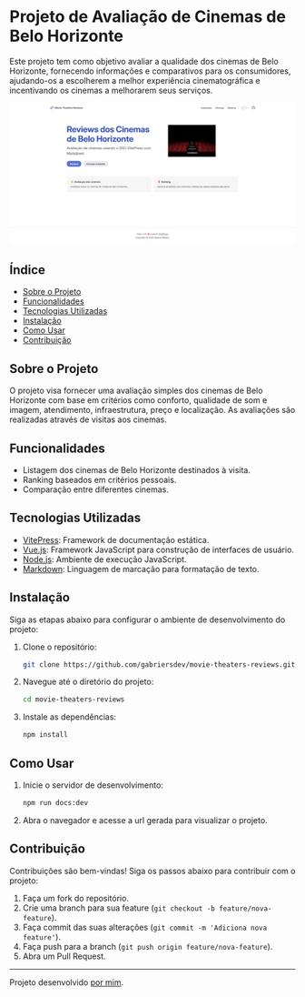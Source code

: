 
# Projeto de Avaliação de Cinemas de Belo Horizonte

Este projeto tem como objetivo avaliar a qualidade dos cinemas de Belo Horizonte, fornecendo informações e comparativos para os consumidores, ajudando-os a escolherem a melhor experiência cinematográfica e incentivando os cinemas a melhorarem seus serviços.

![Captura de tela do projeto](./screen-1.png)

## Índice

- [Sobre o Projeto](#sobre-o-projeto)
- [Funcionalidades](#funcionalidades)
- [Tecnologias Utilizadas](#tecnologias-utilizadas)
- [Instalação](#instalação)
- [Como Usar](#como-usar)
- [Contribuição](#contribuição)

## Sobre o Projeto

O projeto visa fornecer uma avaliação simples dos cinemas de Belo Horizonte com base em critérios como conforto, qualidade de som e imagem, atendimento, infraestrutura, preço e localização. As avaliações são realizadas através de visitas aos cinemas.

## Funcionalidades

- Listagem dos cinemas de Belo Horizonte destinados à visita.
- Ranking baseados em critérios pessoais.
- Comparação entre diferentes cinemas.

## Tecnologias Utilizadas

- [VitePress](https://vitepress.vuejs.org/): Framework de documentação estática.
- [Vue.js](https://vuejs.org/): Framework JavaScript para construção de interfaces de usuário.
- [Node.js](https://nodejs.org/): Ambiente de execução JavaScript.
- [Markdown](https://daringfireball.net/projects/markdown/): Linguagem de marcação para formatação de texto.

## Instalação

Siga as etapas abaixo para configurar o ambiente de desenvolvimento do projeto:

1. Clone o repositório:

   ```bash
   git clone https://github.com/gabriersdev/movie-theaters-reviews.git
   ```

2. Navegue até o diretório do projeto:

   ```bash
   cd movie-theaters-reviews
   ```

3. Instale as dependências:

   ```bash
   npm install
   ```

## Como Usar

1. Inicie o servidor de desenvolvimento:

   ```bash
   npm run docs:dev
   ```

2. Abra o navegador e acesse a url gerada para visualizar o projeto.

## Contribuição

Contribuições são bem-vindas! Siga os passos abaixo para contribuir com o projeto:

1. Faça um fork do repositório.
2. Crie uma branch para sua feature (`git checkout -b feature/nova-feature`).
3. Faça commit das suas alterações (`git commit -m 'Adiciona nova feature'`).
4. Faça push para a branch (`git push origin feature/nova-feature`).
5. Abra um Pull Request.

---

Projeto desenvolvido [por mim](https://github.com/gabriersdev).

